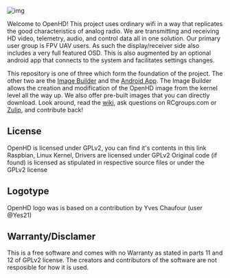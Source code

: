 ![img](https://github.com/HD-Fpv/Open.HD/blob/master/wiki-content/Open.HD%20Logo%20Splashscreen/Open.HD_Logo.png)

Welcome to OpenHD! This project uses ordinary wifi in a way that replicates the good characteristics of analog radio. We are transmitting and receiving HD video, telemetry, audio, and control data all in one solution. Our primary user group is FPV UAV users. As such the display/receiver side also includes a very full featured OSD. This is also augmented by an optional android app that connects to the system and facilitates settings changes.  

This repository is one of three which form the foundation of the project. The other two are the [Image Builder](https://github.com/HD-Fpv/Open.HD_Image_Builder) and the [Android App](https://github.com/HD-Fpv/Open.HD_AndroidApp). The Image Builder allows the creation and modification of the OpenHD image from the kernel level all the way up. We also offer pre-built images that you can directly download. Look around, read the [wiki](https://github.com/HD-Fpv/Open.HD/wiki), ask questions on RCgroups.com or [Zulip](https://open-hd.zulipchat.com), and contribute back!

## License
OpenHD is licensed under GPLv2, you can find it's contents in this link
Raspbian, Linux Kernel, Drivers are licensed under GPLv2
Original code (if found) is licensed as stipulated in respective source files or under the GPLv2 license 

## Logotype
OpenHD logo was is based on a contribution by Yves Chaufour (user @Yes21)

## Warranty/Disclamer
This is a free software and comes with no Warranty as stated in parts 11 and 12 of GPLv2 license. The creators and contributors of the software are not resposible for how it is used.
